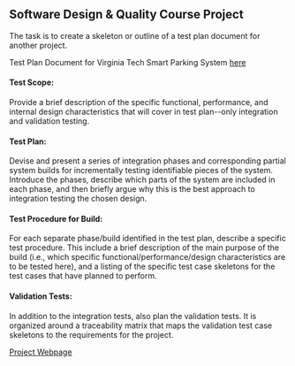 ## Software Design & Quality Course Project

The task  is to create a skeleton or outline of a test plan document for another project.

Test Plan Document for Virginia Tech Smart Parking System [here](https://sites.google.com/vt.edu/cs5744-vt-smart-parking/modules?authuser=0)

#### Test Scope: 

Provide a brief description of the specific functional, performance, and internal design characteristics that will cover in test plan--only integration and validation testing.

#### Test Plan: 
Devise and present a series of integration phases and corresponding partial system builds for incrementally testing identifiable pieces of the system. Introduce the phases, describe which parts of the system are included in each phase, and then briefly argue why this is the best approach to integration testing the chosen design.

#### Test Procedure for Build: 
For each separate phase/build identified in the test plan, describe a specific test procedure. This include a brief description of the main purpose of the build (i.e., which specific functional/performance/design characteristics are to be tested here), and a listing of the specific test case skeletons for the test cases that have planned to perform. 

#### Validation Tests: 
In addition to the integration tests, also plan the validation tests. It is organized around a traceability matrix that maps the validation test case skeletons to the requirements for the project.

[Project Webpage](https://timely-rabanadas-9e0625.netlify.app/project2.html)
